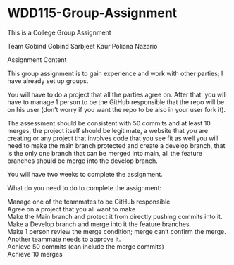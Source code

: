 # WDD115-Group-Assignment

This is a College Group Assignment

Team
Gobind Gobind
Sarbjeet Kaur
Poliana Nazario

Assignment Content

This group assignment is to gain experience and work with other parties; I have already set up groups.

You will have to do a project that all the parties agree on. After that, you will have to manage 1 person to be the GitHub responsible that the repo will be on his user (don’t worry if you want the repo to be also in your user fork it).

The assessment should be consistent with 50 commits and at least 10 merges, the project itself should be legitimate, a website that you are creating or any project that involves code that you see fit as well you will need to make the main branch protected and create a develop branch, that is the only one branch that can be merged into main, all the feature branches should be merge into the develop branch.

You will have two weeks to complete the assignment.

What do you need to do to complete the assignment:

Manage one of the teammates to be GitHub responsible  
Agree on a project that you all want to make  
Make the Main branch and protect it from directly pushing commits into it.  
Make a Develop branch and merge into it the feature branches.  
Make 1 person review the merge condition; merge can’t confirm the merge. Another teammate needs to approve it.  
Achieve 50 commits (can include the merge commits)  
Achieve 10 merges  